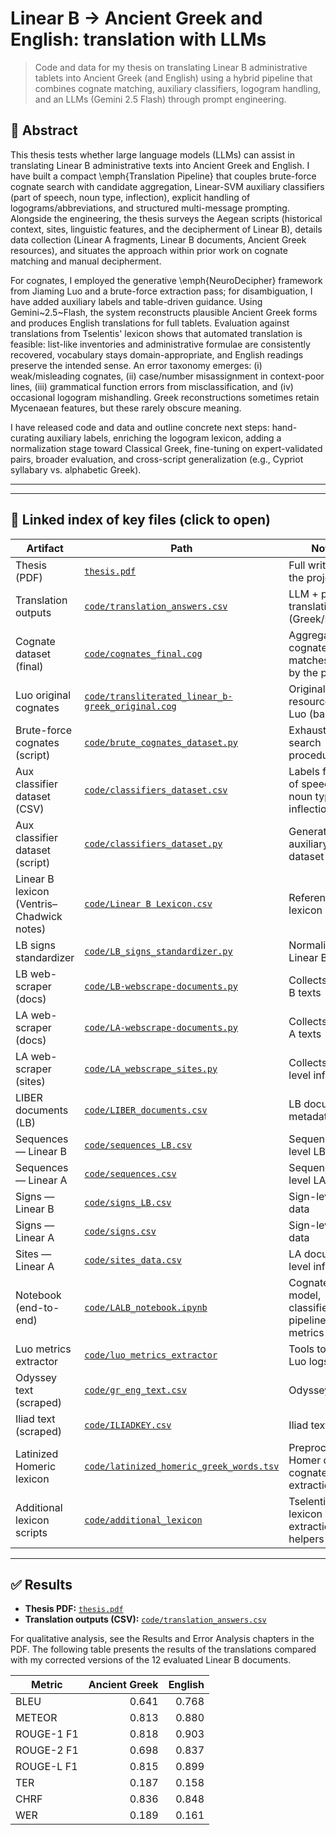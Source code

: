 # Linear B → Ancient Greek and English: translation with LLMs

> Code and data for my thesis on translating Linear B administrative tablets into Ancient Greek (and English) using a hybrid pipeline that combines cognate matching, auxiliary classifiers, logogram handling, and an LLMs (Gemini 2.5 Flash) through prompt engineering.

## 📄 Abstract

This thesis tests whether large language models (LLMs) can assist in translating Linear B administrative texts into Ancient Greek and English.
I have built a compact \emph{Translation Pipeline} that couples brute-force cognate search with candidate aggregation, Linear-SVM auxiliary classifiers (part of speech, noun type, inflection), explicit handling of logograms/abbreviations, and structured multi-message prompting. Alongside the engineering, the thesis surveys the Aegean scripts (historical context, sites, linguistic features, and the decipherment of Linear B), details data collection (Linear A fragments, Linear B documents, Ancient Greek resources), and situates the approach within prior work on cognate matching and manual decipherment.

For cognates, I employed the generative \emph{NeuroDecipher} framework from Jiaming Luo and a brute-force extraction pass; for disambiguation, I have added auxiliary labels and table-driven guidance.
Using Gemini~2.5~Flash, the system reconstructs plausible Ancient Greek forms and produces English translations for full tablets.
Evaluation against translations from Tselentis' lexicon shows that automated translation is feasible: list-like inventories and administrative formulae are consistently recovered, vocabulary stays domain-appropriate, and English readings preserve the intended sense. An error taxonomy emerges: (i) weak/misleading cognates, (ii) case/number misassignment in context-poor lines, (iii) grammatical function errors from misclassification, and (iv) occasional logogram mishandling.
Greek reconstructions sometimes retain Mycenaean features, but these rarely obscure meaning.

I have released code and data and outline concrete next steps: hand-curating auxiliary labels, enriching the logogram lexicon, adding a normalization stage toward Classical Greek, fine-tuning on expert-validated pairs, broader evaluation, and cross-script generalization (e.g., Cypriot syllabary vs. alphabetic Greek).

---

---

## 🔗 Linked index of key files (click to open)

| Artifact | Path | Notes |
|---|---|---|
| Thesis (PDF) | [`thesis.pdf`](./thesis.pdf) | Full write-up of the project |
| Translation outputs | [`code/translation_answers.csv`](https://github.com/SirAlex01/LALB-DM-Project/tree/097d7a40728104790f3d2be6beaf02133a90ac16/translation_answers.csv) | LLM + pipeline translations (Greek/English) |
| Cognate dataset (final) | [`code/cognates_final.cog`](https://github.com/SirAlex01/LALB-DM-Project/tree/097d7a40728104790f3d2be6beaf02133a90ac16/cognates_final.cog) | Aggregated cognate matches used by the pipeline |
| Luo original cognates | [`code/transliterated_linear_b-greek_original.cog`](https://github.com/SirAlex01/LALB-DM-Project/tree/097d7a40728104790f3d2be6beaf02133a90ac16/transliterated_linear_b-greek_original.cog) | Original resource from Luo (baseline) |
| Brute-force cognates (script) | [`code/brute_cognates_dataset.py`](https://github.com/SirAlex01/LALB-DM-Project/tree/097d7a40728104790f3d2be6beaf02133a90ac16/brute_cognates_dataset.py) | Exhaustive search procedure |
| Aux classifier dataset (CSV) | [`code/classifiers_dataset.csv`](https://github.com/SirAlex01/LALB-DM-Project/tree/097d7a40728104790f3d2be6beaf02133a90ac16/classifiers_dataset.csv) | Labels for part of speech / noun type / inflection |
| Aux classifier dataset (script) | [`code/classifiers_dataset.py`](https://github.com/SirAlex01/LALB-DM-Project/tree/097d7a40728104790f3d2be6beaf02133a90ac16/classifiers_dataset.py) | Generates the auxiliary dataset |
| Linear B lexicon (Ventris–Chadwick notes) | [`code/Linear B Lexicon.csv`](<https://github.com/SirAlex01/LALB-DM-Project/tree/097d7a40728104790f3d2be6beaf02133a90ac16/Linear%20B%20Lexicon.csv>) | Reference lexicon |
| LB signs standardizer | [`code/LB_signs_standardizer.py`](https://github.com/SirAlex01/LALB-DM-Project/tree/097d7a40728104790f3d2be6beaf02133a90ac16/LB_signs_standardizer.py) | Normalizes Linear B signs |
| LB web-scraper (docs) | [`code/LB-webscrape-documents.py`](https://github.com/SirAlex01/LALB-DM-Project/tree/097d7a40728104790f3d2be6beaf02133a90ac16/LB-webscrape-documents.py) | Collects Linear B texts |
| LA web-scraper (docs) | [`code/LA-webscrape-documents.py`](https://github.com/SirAlex01/LALB-DM-Project/tree/097d7a40728104790f3d2be6beaf02133a90ac16/LA-webscrape-documents.py) | Collects Linear A texts |
| LA web-scraper (sites) | [`code/LA_webscrape_sites.py`](https://github.com/SirAlex01/LALB-DM-Project/tree/097d7a40728104790f3d2be6beaf02133a90ac16/LA_webscrape_sites.py) | Collects site-level info |
| LIBER documents (LB) | [`code/LIBER_documents.csv`](https://github.com/SirAlex01/LALB-DM-Project/tree/097d7a40728104790f3d2be6beaf02133a90ac16/LIBER_documents.csv) | LB document metadata |
| Sequences — Linear B | [`code/sequences_LB.csv`](https://github.com/SirAlex01/LALB-DM-Project/tree/097d7a40728104790f3d2be6beaf02133a90ac16/sequences_LB.csv) | Sequence-level LB data |
| Sequences — Linear A | [`code/sequences.csv`](https://github.com/SirAlex01/LALB-DM-Project/tree/097d7a40728104790f3d2be6beaf02133a90ac16/sequences.csv) | Sequence-level LA data |
| Signs — Linear B | [`code/signs_LB.csv`](https://github.com/SirAlex01/LALB-DM-Project/tree/097d7a40728104790f3d2be6beaf02133a90ac16/signs_LB.csv) | Sign-level LB data |
| Signs — Linear A | [`code/signs.csv`](https://github.com/SirAlex01/LALB-DM-Project/tree/097d7a40728104790f3d2be6beaf02133a90ac16/signs.csv) | Sign-level LA data |
| Sites — Linear A | [`code/sites_data.csv`](https://github.com/SirAlex01/LALB-DM-Project/tree/097d7a40728104790f3d2be6beaf02133a90ac16/sites_data.csv) | LA document-level info |
| Notebook (end-to-end) | [`code/LALB_notebook.ipynb`](https://github.com/SirAlex01/LALB-DM-Project/tree/097d7a40728104790f3d2be6beaf02133a90ac16/LALB_notebook.ipynb) | Cognate model, classifiers, pipeline, MT metrics |
| Luo metrics extractor | [`code/luo_metrics_extractor`](https://github.com/SirAlex01/LALB-DM-Project/tree/097d7a40728104790f3d2be6beaf02133a90ac16/luo_metrics_extractor) | Tools to parse Luo logs/plots |
| Odyssey text (scraped) | [`code/gr_eng_text.csv`](https://github.com/SirAlex01/LALB-DM-Project/tree/097d7a40728104790f3d2be6beaf02133a90ac16/gr_eng_text.csv) | Odyssey text |
| Iliad text (scraped) | [`code/ILIADKEY.csv`](https://github.com/SirAlex01/LALB-DM-Project/tree/097d7a40728104790f3d2be6beaf02133a90ac16/ILIADKEY.csv) | Iliad text |
| Latinized Homeric lexicon | [`code/latinized_homeric_greek_words.tsv`](https://github.com/SirAlex01/LALB-DM-Project/tree/097d7a40728104790f3d2be6beaf02133a90ac16/latinized_homeric_greek_words.tsv) | Preprocessed Homer data for cognates extraction |
| Additional lexicon scripts | [`code/additional_lexicon`](https://github.com/SirAlex01/LALB-DM-Project/tree/097d7a40728104790f3d2be6beaf02133a90ac16/additional_lexicon) | Tselentis' lexicon extraction helpers |

---

## ✅ Results

- **Thesis PDF:** [`thesis.pdf`](./thesis.pdf)  
- **Translation outputs (CSV):** [`code/translation_answers.csv`](https://github.com/SirAlex01/LALB-DM-Project/tree/097d7a40728104790f3d2be6beaf02133a90ac16/translation_answers.csv)  

[comment]: <> (- **Presentation**: [`presentation.pdf`] etc.)


For qualitative analysis, see the Results and Error Analysis chapters in the PDF.
The following table presents the results of the translations compared with my corrected versions of the 12 evaluated Linear B documents.

| Metric     | Ancient Greek | English |
| ---------- | ------------: | ------: |
| BLEU       |         0.641 |   0.768 |
| METEOR     |         0.813 |   0.880 |
| ROUGE-1 F1 |         0.818 |   0.903 |
| ROUGE-2 F1 |         0.698 |   0.837 |
| ROUGE-L F1 |         0.815 |   0.899 |
| TER        |         0.187 |   0.158 |
| CHRF       |         0.836 |   0.848 |
| WER        |         0.189 |   0.161 |
